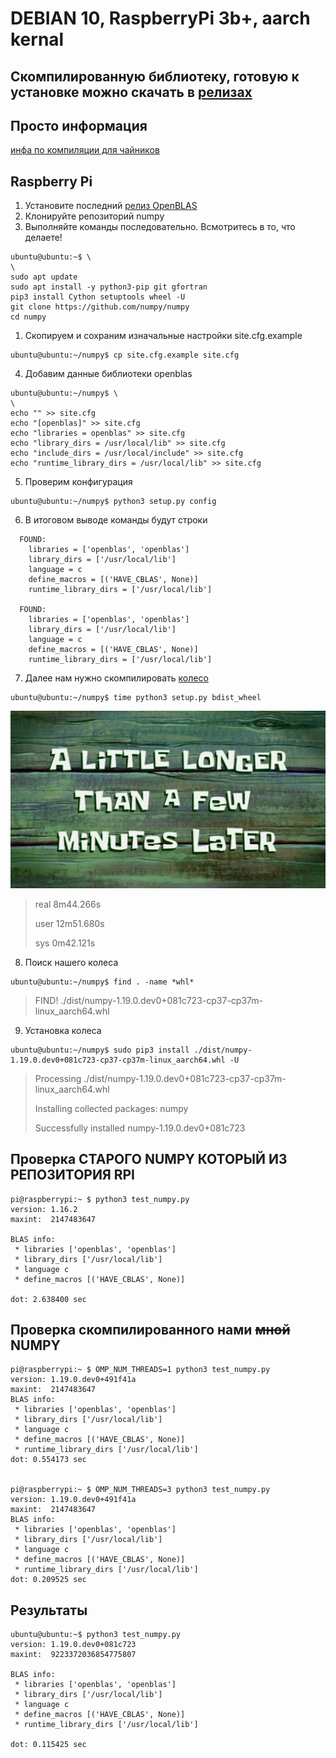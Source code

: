 # DEBIAN 10, RaspberryPi 3b+, aarch kernal

## Скомпилированную библиотеку, готовую к установке можно скачать в **[релизах](https://github.com/MiXaiLL76/numpy_openblas/releases)**

## Просто информация

[инфа по компиляции для чайников](https://stackoverflow.com/questions/11443302/compiling-numpy-with-openblas-integration)


## Raspberry Pi

1. Установите последний [релиз OpenBLAS](https://github.com/MiXaiLL76/OpenBLAS_RaspberryPi/releases)
2. Клонируйте репозиторий numpy
3. Выполняйте команды последовательно. Всмотритесь в то, что делаете!

```
ubuntu@ubuntu:~$ \
\
sudo apt update
sudo apt install -y python3-pip git gfortran
pip3 install Cython setuptools wheel -U
git clone https://github.com/numpy/numpy
cd numpy
```

1. Скопируем и сохраним изначальные настройки site.cfg.example

```
ubuntu@ubuntu:~/numpy$ cp site.cfg.example site.cfg
```

4. Добавим данные библиотеки openblas

```
ubuntu@ubuntu:~/numpy$ \
\
echo "" >> site.cfg
echo "[openblas]" >> site.cfg
echo "libraries = openblas" >> site.cfg
echo "library_dirs = /usr/local/lib" >> site.cfg
echo "include_dirs = /usr/local/include" >> site.cfg
echo "runtime_library_dirs = /usr/local/lib" >> site.cfg
```

5. Проверим конфигурация 

```
ubuntu@ubuntu:~/numpy$ python3 setup.py config
```

6. В итоговом выводе команды будут строки 

```
  FOUND:
    libraries = ['openblas', 'openblas']
    library_dirs = ['/usr/local/lib']
    language = c
    define_macros = [('HAVE_CBLAS', None)]
    runtime_library_dirs = ['/usr/local/lib']

  FOUND:
    libraries = ['openblas', 'openblas']
    library_dirs = ['/usr/local/lib']
    language = c
    define_macros = [('HAVE_CBLAS', None)]
    runtime_library_dirs = ['/usr/local/lib']
```

7. Далее нам нужно скомпилировать [колесо](https://habr.com/ru/post/210450/)

```
ubuntu@ubuntu:~/numpy$ time python3 setup.py bdist_wheel
```
![Несколько минут спустя](fml.jpg "я ждаль")

> real    8m44.266s
> 
> user    12m51.680s
> 
> sys     0m42.121s

8. Поиск нашего колеса

```
ubuntu@ubuntu:~/numpy$ find . -name *whl*
```

> FIND! ./dist/numpy-1.19.0.dev0+081c723-cp37-cp37m-linux_aarch64.whl

9. Установка колеса

```
ubuntu@ubuntu:~/numpy$ sudo pip3 install ./dist/numpy-1.19.0.dev0+081c723-cp37-cp37m-linux_aarch64.whl -U
```

> Processing ./dist/numpy-1.19.0.dev0+081c723-cp37-cp37m-linux_aarch64.whl
> 
> Installing collected packages: numpy
> 
> Successfully installed numpy-1.19.0.dev0+081c723


## Проверка СТАРОГО NUMPY КОТОРЫЙ ИЗ РЕПОЗИТОРИЯ RPI

```
pi@raspberrypi:~ $ python3 test_numpy.py
version: 1.16.2
maxint:  2147483647

BLAS info:
 * libraries ['openblas', 'openblas']
 * library_dirs ['/usr/local/lib']
 * language c
 * define_macros [('HAVE_CBLAS', None)]

dot: 2.638400 sec
```

## Проверка скомпилированного нами ~~мной~~ NUMPY

```
pi@raspberrypi:~ $ OMP_NUM_THREADS=1 python3 test_numpy.py
version: 1.19.0.dev0+491f41a
maxint:  2147483647
BLAS info:
 * libraries ['openblas', 'openblas']
 * library_dirs ['/usr/local/lib']
 * language c
 * define_macros [('HAVE_CBLAS', None)]
 * runtime_library_dirs ['/usr/local/lib']
dot: 0.554173 sec


pi@raspberrypi:~ $ OMP_NUM_THREADS=3 python3 test_numpy.py
version: 1.19.0.dev0+491f41a
maxint:  2147483647
BLAS info:
 * libraries ['openblas', 'openblas']
 * library_dirs ['/usr/local/lib']
 * language c
 * define_macros [('HAVE_CBLAS', None)]
 * runtime_library_dirs ['/usr/local/lib']
dot: 0.209525 sec
```

## Результаты

```
ubuntu@ubuntu:~$ python3 test_numpy.py
version: 1.19.0.dev0+081c723
maxint:  9223372036854775807

BLAS info:
 * libraries ['openblas', 'openblas']
 * library_dirs ['/usr/local/lib']
 * language c
 * define_macros [('HAVE_CBLAS', None)]
 * runtime_library_dirs ['/usr/local/lib']

dot: 0.115425 sec
```